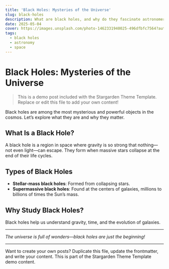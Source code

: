 ```yaml
---
title: 'Black Holes: Mysteries of the Universe'
slug: black-holes
description: What are black holes, and why do they fascinate astronomers?
date: 2025-05-04
cover: https://images.unsplash.com/photo-1462331940025-496dfbfc7564?auto=format&fit=crop&w=400&q=80
tags:
  - black holes
  - astronomy
  - space
---
```


# Black Holes: Mysteries of the Universe

> This is a demo post included with the Stargarden Theme Template. Replace or edit this file to add your own content!

Black holes are among the most mysterious and powerful objects in the cosmos. Let’s explore what they are and why they matter.

## What Is a Black Hole?

A black hole is a region in space where gravity is so strong that nothing—not even light—can escape. They form when massive stars collapse at the end of their life cycles.

## Types of Black Holes

- **Stellar-mass black holes**: Formed from collapsing stars.
- **Supermassive black holes**: Found at the centers of galaxies, millions to billions of times the Sun’s mass.

## Why Study Black Holes?

Black holes help us understand gravity, time, and the evolution of galaxies.

---

_The universe is full of wonders—black holes are just the beginning!_

---

Want to create your own posts? Duplicate this file, update the frontmatter, and write your content. This is part of the Stargarden Theme Template demo content.

